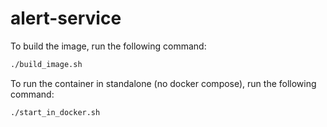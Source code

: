 # alert-service

To build the image, run the following command:

```bash
./build_image.sh
```

To run the container in standalone (no docker compose), run the following command:

```bash
./start_in_docker.sh
```
